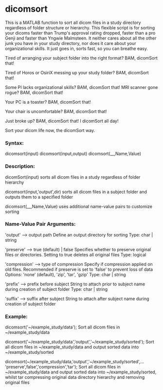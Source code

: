 # dicomsort
This is a MATLAB function to sort all dicom files in a study directory regardless of folder structure or hierarchy. This flexible script is for sorting your dicoms faster than Trump's approval rating dropped, faster than a pro Genji and faster than Yngwie Malmsteen. It neither cares about all the other junk you have in your study directory, nor does it care about your organizational skills. It just goes in, sorts fast, so you can breathe easy.

Tired of arranging your subject folder into the right format? BAM, dicomSort that!

Tired of Horos or OsiriX messing up your study folder? BAM, dicomSort that!

Some PI lacks organizational skills? BAM, dicomSort that!
MRI scanner gone rogue? BAM, dicomSort that!

Your PC is a toaster? BAM, dicomSort that!

Your chair is uncomfortable? BAM, dicomSort that!

Just broke up? BAM, dicomSort that! I dicomSort all day!

Sort your dicom life now, the dicomSort way. 

  ### Syntax:
  dicomsort(input)
  dicomsort(input,output)
  dicomsort(__,Name,Value)

  ### Description:
  dicomSort(input) sorts all dicom files in a study regardless of folder
  hierarchy

  dicomsort(input,'output',dir) sorts all dicom files in a subject folder
  and outputs them to a specified folder

  dicomsort(__,Name,Value) uses additional name-value pairs to customize
  sorting

  ### Name-Value Pair Arguments:
  'output' --> output path
      Define an output directory for sorting
      Type: char | string

  'preserve' --> true (default) | false
      Specifies whether to preserve original files or directories.
      Setting to true deletes all original files
      Type: logical

  'compression' --> type of compression
      Specify if compression applied on old files. Recommended if
      preserve is set to 'false' to prevent loss of data
      Options: 'none' (default), 'zip', 'tar', 'gzip'
      Type: char | string

  'prefix' --> prefix before subject
      String to attach prior to subject name during creation of subject
      folder
      Type: char | string

  'suffix' --> suffix after subject
      String to attach after subject name during creation of subject
      folder

  ### Example:
  dicomsort('~/example_study/data');
      Sort all dicom files in ~/example_study/data

  dicomsort('~/example_study/data','output','~/example_study/sorted');
      Sort all dicom files in ~/example_study/data and output sorted data
      into ~/example_study/sorted

  dicomsort(~/example_study/data,'output','~/example_study/sorted',...
      'preserve',false','compression','tar');
      Sort all dicom files in ~/example_study/data and output sorted data
      into ~/example_study/sorted, whilst tar compressing original data
      directory hierarchy and removing original files

